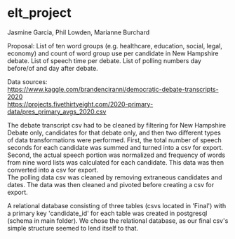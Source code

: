 # elt_project
Jasmine Garcia, Phil Lowden, Marianne Burchard

Proposal: List of ten word groups (e.g. healthcare, education, social, legal, economy) and count of word group use per candidate in New Hampshire debate. List of speech time per debate. List of polling numbers day before/of and day after debate.</br>

Data sources:</br>
https://www.kaggle.com/brandenciranni/democratic-debate-transcripts-2020 </br>
https://projects.fivethirtyeight.com/2020-primary-data/pres_primary_avgs_2020.csv</br>

The debate transcript csv had to be cleaned by filtering for New Hampshire Debate only, candidates for that debate only, and then two different types of data transformations were performed. First, the total number of speech seconds for each candidate was summed and turned into a csv for export. Second, the actual speech portion was normalized and frequency of words from nine word lists was calculated for each candidate. This data was then converted into a csv for export.</br>
The polling data csv was cleaned by removing extraneous candidates and dates. The data was then cleaned and pivoted before creating a csv for export.</br>

A relational database consisting of three tables (csvs located in 'Final') with a primary key 'candidate_id' for each table was created in postgresql (schema in main folder). We chose the relational database, as our final csv's simple structure seemed to lend itself to that.</br>

